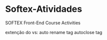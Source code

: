 # Softex-Atividades
SOFTEX Front-End Course Activities

extenção do vs: auto rename   tag
                autoclose tag
